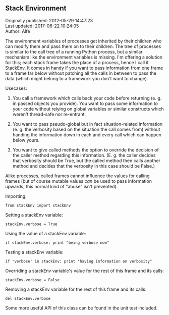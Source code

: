 ## Stack Environment  
Originally published: 2012-05-29 14:47:23  
Last updated: 2017-06-22 10:24:05  
Author: Alfe   
  
The environment variables of processes get inherited by their children who can modify them and pass them on to their children.  The tree of processes is similar to the call tree of a running Python process, but a similar mechanism like the environment variables is missing.  I'm offering a solution for this; each stack frame takes the place of a process, hence I call it StackEnv.  It comes in handy if you want to pass information from one frame to a frame far below without patching all the calls in between to pass the data (which might belong to a framework you don't want to change).

Usecases:

1. You call a framework which calls back your code before returning (e. g. in passed objects you provide).  You want to pass some information to your code without relying on global variables or similar constructs which weren't thread-safe nor re-entrant.

2. You want to pass pseudo-global but in fact situation-related information (e. g. the verbosity based on the situation the call comes from) without handing the information down in each and every call which can happen below yours.

3. You want to give called methods the option to override the decision of the caller method regarding this information.  (E. g. the caller decides that verbosity should be True, but the called method then calls another method and decides that the verbosity in this case should be False.)

Alike processes, called frames cannot influence the values for calling frames (but of course mutable values *can* be used to pass information upwards; this normal kind of "abuse" isn't prevented).

Importing:

    from stackEnv import stackEnv

Setting a stackEnv variable:

    stackEnv.verbose = True

Using the value of a stackEnv variable:

    if stackEnv.verbose: print "being verbose now"

Testing a stackEnv variable:

    if 'verbose' in stackEnv: print "having information on verbosity"

Overriding a stackEnv variable's value for the rest of this frame and its calls:

    stackEnv.verbose = False

Removing a stackEnv variable for the rest of this frame and its calls:

    del stackEnv.verbose

Some more useful API of this class can be found in the unit test included.
